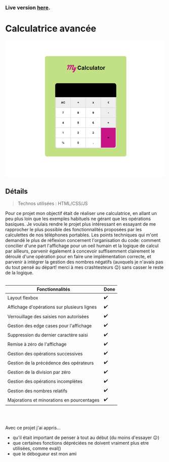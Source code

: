 ### Live version [here](https://virginiebouvarel.github.io/projets_perso/calculator/).

# Calculatrice avancée

![Design preview for this project ](./src/preview.png)

## Détails

> Technos utilisées : HTML/CSS/JS

Pour ce projet mon objectif était de réaliser une calculatrice, en allant un peu plus loin que les exemples habituels ne gérant que les opérations basiques. Je voulais rendre le projet plus intéressant en essayant de me rapprocher le plus possible des fonctionnalités proposées par les calculettes de nos téléphones portables.
Les points techniques qui m'ont demandé le plus de réflexion concernent l'organisation du code: comment concilier d'une part l'affichage pour un oeil humain et la logique de calcul par ailleurs, parvenir également à concevoir suffisemment clairement le déroulé d'une opération pour en faire une implémentation correcte, et parvenir à intégrer la gestion des nombres négatifs (auxquels je n'avais pas du tout pensé au départ! merci à mes crashtesteurs 😉) sans casser le reste de la logique.<br><br>

Fonctionnalités | Done
----------------|------
Layout flexbox |✔️
Affichage d'opérations sur plusieurs lignes | ✔️
Verrouillage des saisies non autorisées | ✔️
Gestion des edge cases pour l'affichage | ✔️
Suppression du dernier caractère saisi | ✔️
Remise à zéro de l'affichage | ✔️
Gestion des opérations successives | ✔️
Gestion de la précédence des opérateurs | ✔️
Gestion de la division par zéro | ✔️
Gestion des opérations incomplètes | ✔️
Gestion des nombres relatifs | ✔️
Majorations et minorations en pourcentages | ✔️
<br><br>

Avec ce projet j'ai appris...
- qu'il était important de penser à tout au début (du moins d'essayer 😉)
- que certaines fonctions dépréciées ne doivent vraiment plus etre utilisées, comme eval()
- que le débogueur est mon ami





















